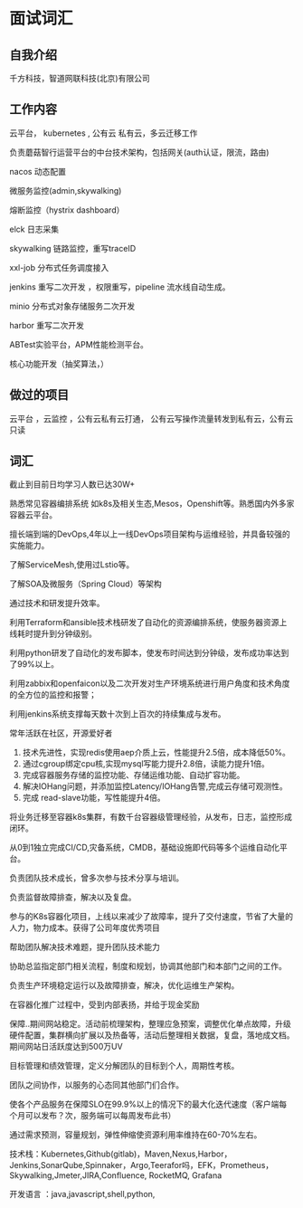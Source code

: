 # 面试词汇



## 自我介绍

千方科技，智道网联科技(北京)有限公司

## 工作内容

云平台， kubernetes , 公有云 私有云，多云迁移工作

负责蘑菇智行运营平台的中台技术架构，包括网关(auth认证，限流，路由)

nacos 动态配置

微服务监控(admin,skywalking)

熔断监控（hystrix dashboard）

elck 日志采集

skywalking  链路监控，重写traceID

xxl-job 分布式任务调度接入

jenkins 重写二次开发 ，权限重写，pipeline 流水线自动生成。

minio 分布式对象存储服务二次开发

harbor 重写二次开发

ABTest实验平台，APM性能检测平台。



核心功能开发（抽奖算法，）



## 做过的项目

 云平台 ，云监控 ，公有云私有云打通， 公有云写操作流量转发到私有云，公有云 只读

## 词汇

截止到目前日均学习人数已达30W+

熟悉常见容器编排系统 如k8s及相关生态,Mesos，Openshift等。熟悉国内外多家容器云平台。

擅长端到端的DevOps,4年以上一线DevOps项目架构与运维经验，并具备较强的实施能力。

了解ServiceMesh,使用过Lstio等。

了解SOA及微服务（Spring Cloud）等架构

通过技术和研发提升效率。

利用Terraform和ansible技术栈研发了自动化的资源编排系统，使服务器资源上线耗时提升到分钟级别。

利用python研发了自动化的发布脚本，使发布时间达到分钟级，发布成功率达到了99%以上。

利用zabbix和openfaicon以及二次开发对生产环境系统进行用户角度和技术角度的全方位的监控和报警；

利用jenkins系统支撑每天数十次到上百次的持续集成与发布。



常年活跃在社区，开源爱好者



1. 技术先进性，实现redis使用aep介质上云，性能提升2.5倍，成本降低50%。
2. 通过cgroup绑定cpu核,实现mysql写能力提升2.8倍，读能力提升1倍。
3. 完成容器服务存储的监控功能、存储运维功能、自动扩容功能。
4. 解决IOHang问题，并添加监控Latency/IOHang告警,完成云存储可观测性。
5. 完成 read-slave功能，写性能提升4倍。



将业务迁移至容器k8s集群，有数千台容器级管理经验，从发布，日志，监控形成闭环。

从0到1独立完成CI/CD,灾备系统，CMDB，基础设施即代码等多个运维自动化平台。



负责团队技术成长，曾多次参与技术分享与培训。

负责监督故障排查，解决以及复盘。





参与的K8s容器化项目，上线以来减少了故障率，提升了交付速度，节省了大量的人力，物力成本。获得了公司年度优秀项目

帮助团队解决技术难题，提升团队技术能力

协助总监指定部门相关流程，制度和规划，协调其他部门和本部门之间的工作。

负责生产环境稳定运行以及故障排查，解决，优化运维生产架构。

在容器化推广过程中，受到内部表扬，并给于现金奖励



保障..期间网站稳定。活动前梳理架构，整理应急预案，调整优化单点故障，升级硬件配置，集群横向扩展以及热备等，活动后整理相关数据，复盘，落地成文档。期间网站日活跃度达到500万UV



目标管理和绩效管理，定义分解团队的目标到个人，周期性考核。

团队之间协作，以服务的心态同其他部门们合作。

使各个产品服务在保障SLO在99.9%以上的情况下的最大化迭代速度（客户端每个月可以发布？次，服务端可以每周发布此书）

通过需求预测，容量规划，弹性伸缩使资源利用率维持在60-70%左右。

技术栈：Kubernetes,Github(gitlab)，Maven,Nexus,Harbor，Jenkins,SonarQube,Spinnaker，Argo,Teerafor吗，EFK，Prometheus，Skywalking,Jmeter,JIRA,Confluence, RocketMQ, Grafana



开发语言 ：java,javascript,shell,python,




